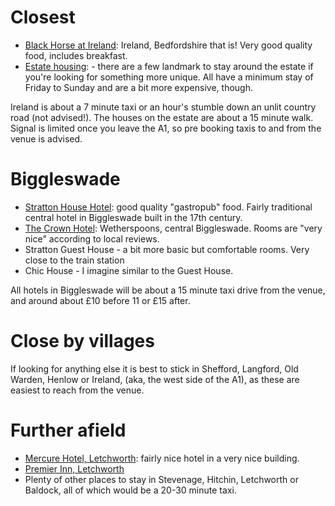 # Closest
- [Black Horse at Ireland](https://blackhorseireland.com): Ireland, Bedfordshire that is! Very good quality food, includes breakfast.
- [Estate housing](https://www.landmarktrust.org.uk/search-and-book/landmark-groups/old-warden/#Search): - there are a few landmark to stay around the estate if you're looking for something more unique. All have a minimum stay of Friday to Sunday and are a bit more expensive, though. 

Ireland is about a 7 minute taxi or an hour's stumble down an unlit country road (not advised!). The houses on the estate are about a 15 minute walk. Signal is limited once you leave the A1, so pre booking taxis to and from the venue is advised.

# Biggleswade
- [Stratton House Hotel](https://www.strattonhouse-hotel.co.uk): good quality "gastropub" food. Fairly traditional central hotel in Biggleswade built in the 17th century.
- [The Crown Hotel](https://www.booking.com/hotel/gb/the-crown-wetherspoon.en-gb.html): Wetherspoons, central Biggleswade. Rooms are "very nice" according to local reviews.
- Stratton Guest House - a bit more basic but comfortable rooms. Very close to the train station
- Chic House - I imagine similar to the Guest House.

All hotels in Biggleswade will be about a 15 minute taxi drive from the venue, and around about £10 before 11 or £15 after.

# Close by villages
If looking for anything else it is best to stick in Shefford, Langford, Old Warden, Henlow or Ireland, (aka, the west side of the A1), as these are easiest to reach from the venue.

# Further afield
- [Mercure Hotel, Letchworth](https://all.accor.com/hotel/7243/index.en.shtml?dateIn=&nights=&compositions=1&stayplus=false&snu=false#origin=mercure): fairly nice hotel in a very nice building. 
- [Premier Inn, Letchworth](https://www.premierinn.com/gb/en/hotels/england/hertfordshire/letchworth-garden-city/letchworth-garden-city.html)
- Plenty of other places to stay in Stevenage, Hitchin, Letchworth or Baldock, all of which would be a 20-30 minute taxi.
